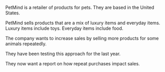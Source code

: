 PetMind is a retailer of products for pets. They are based in the United States.

PetMind sells products that are a mix of luxury items and everyday items. Luxury items include toys. Everyday items include food.

The company wants to increase sales by selling more products for some animals repeatedly.

They have been testing this approach for the last year.

They now want a report on how repeat purchases impact sales.
